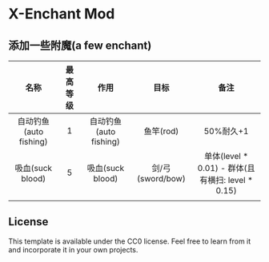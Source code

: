 # X-Enchant Mod

## 添加一些附魔(a few enchant)



|          名称          | 最高等级 |          作用          |       目标       |                       备注                        |
| :--------------------: | :------: | :--------------------: | :--------------: | :-----------------------------------------------: |
| 自动钓鱼(auto fishing) |    1     | 自动钓鱼(auto fishing) |    鱼竿(rod)     |                     50%耐久+1                     |
|    吸血(suck blood)    |    5     |    吸血(suck blood)    | 剑/弓(sword/bow) | 单体(level * 0.01) - 群体(且有横扫: level * 0.15) |
|                        |          |                        |                  |                                                   |



## License

This template is available under the CC0 license. Feel free to learn from it and incorporate it in your own projects.

